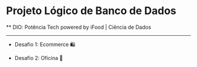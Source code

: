 # Projeto Lógico de Banco de Dados
** DIO: Potência Tech powered by iFood | Ciência de Dados

<hr>

- Desafio 1: Ecommerce 🛍️
  
- Desafio 2: Oficina 🔧
